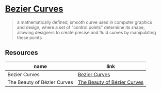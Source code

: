 # [Bezier Curves](https://pomax.github.io/bezierinfo/)

> a mathematically defined, smooth curve used in computer graphics and design, where a set of "control points" determine its shape, allowing designers to create precise and fluid curves by manipulating these points

## Resources

| name                          | link | 
| ---                           | --- |
| Bezier Curves                 | [Bezier Curves](https://pomax.github.io/bezierinfo/) |
| The Beauty of Bézier Curves   | [The Beauty of Bézier Curves](https://www.youtube.com/watch?v=aVwxzDHniEw) |